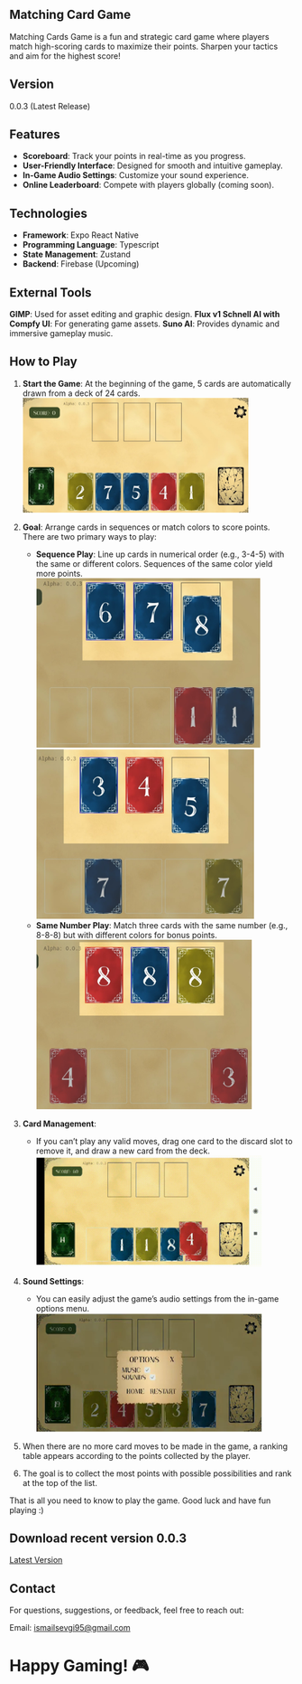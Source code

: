 ## Matching Card Game

Matching Cards Game is a fun and strategic card game where players match high-scoring cards to maximize their points. Sharpen your tactics and aim for the highest score!

## Version

0.0.3 (Latest Release)

## Features

- **Scoreboard**: Track your points in real-time as you progress.
- **User-Friendly Interface**: Designed for smooth and intuitive gameplay.
- **In-Game Audio Settings**: Customize your sound experience.
- **Online Leaderboard**: Compete with players globally (coming soon).

## Technologies

- **Framework**: Expo React Native
- **Programming Language**: Typescript
- **State Management**: Zustand
- **Backend**: Firebase (Upcoming)

## External Tools

**GIMP**: Used for asset editing and graphic design.
**Flux v1 Schnell AI with Compfy UI**: For generating game assets.
**Suno AI**: Provides dynamic and immersive gameplay music.

## How to Play

1. **Start the Game**:
   At the beginning of the game, 5 cards are automatically drawn from a deck of 24 cards.
   <img src="./assets/readme/img1.jpeg" alt="Game Scene" style="max-width: 400px; max-height: 300px;" />
2. **Goal**:
   Arrange cards in sequences or match colors to score points. There are two primary ways to play:

   - **Sequence Play**: Line up cards in numerical order (e.g., 3-4-5) with the same or different colors. Sequences of the same color yield more points.
     <img src="./assets/readme/img3.jpeg" alt="Option 2" style="max-width: 400px; max-height: 300px;" />
     <img src="./assets/readme/img2.jpeg" alt="Option 1" style="max-width: 400px; max-height: 300px;" />
   - **Same Number Play**: Match three cards with the same number (e.g., 8-8-8) but with different colors for bonus points.
     <img src="./assets/readme/img4.jpeg" alt="Option 3" style="max-width: 400px; max-height: 300px;" />

3. **Card Management**:
   - If you can’t play any valid moves, drag one card to the discard slot to remove it, and draw a new card from the deck.
     <img src="./assets/readme/discard.gif" alt="Discard" style="max-width: 400px; max-height: 300px;" />
4. **Sound Settings**:

   - You can easily adjust the game’s audio settings from the in-game options menu.
     <img src="./assets/readme/options.JPG" alt="Setting" style="max-width: 400px; max-height: 300px;" />

5. When there are no more card moves to be made in the game, a ranking table appears according to the points collected by the player.
6. The goal is to collect the most points with possible possibilities and rank at the top of the list.

That is all you need to know to play the game.
Good luck and have fun playing :)

## Download recent version 0.0.3

[Latest Version](https://expo.dev/artifacts/eas/n8LuMSnqGrufERSBUWzNsj.apk)

## Contact

For questions, suggestions, or feedback, feel free to reach out:

Email: ismailsevgi95@gmail.com

# Happy Gaming! 🎮
